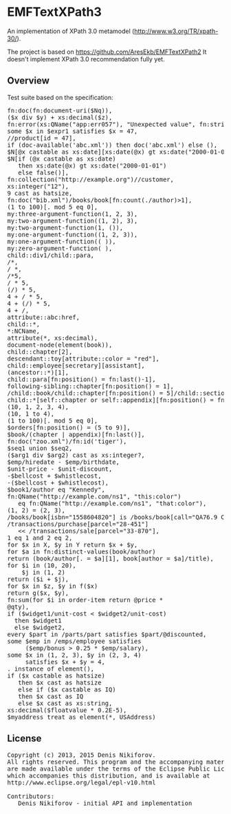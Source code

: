 EMFTextXPath3
=============

An implementation of XPath 3.0 metamodel (http://www.w3.org/TR/xpath-30/).

The project is based on https://github.com/AresEkb/EMFTextXPath2
It doesn't implement XPath 3.0 recommendation fully yet.

Overview
--------

Test suite based on the specification:

<pre>
fn:doc(fn:document-uri($Nq)),
($x div $y) + xs:decimal($z),
fn:error(xs:QName("app:err057"), "Unexpected value", fn:string($v)),
some $x in $expr1 satisfies $x = 47,
//product[id = 47],
if (doc-available('abc.xml')) then doc('abc.xml') else (),
$N[@x castable as xs:date][xs:date(@x) gt xs:date("2000-01-01")],
$N[if (@x castable as xs:date)
   then xs:date(@x) gt xs:date("2000-01-01")
   else false()],
fn:collection("http://example.org")//customer,
xs:integer("12"),
9 cast as hatsize,
fn:doc("bib.xml")/books/book[fn:count(./author)>1],
(1 to 100)[. mod 5 eq 0],
my:three-argument-function(1, 2, 3),
my:two-argument-function((1, 2), 3),
my:two-argument-function(1, ()),
my:one-argument-function((1, 2, 3)),
my:one-argument-function(( )),
my:zero-argument-function( ),
child::div1/child::para,
/*,
/ *,
/*5,
/ * 5,
(/) * 5,
4 + / * 5,
4 + (/) * 5,
4 + /,
attribute::abc:href,
child::*,
*:NCName,
attribute(*, xs:decimal),
document-node(element(book)),
child::chapter[2],
descendant::toy[attribute::color = "red"],
child::employee[secretary][assistant],
(ancestor::*)[1],
child::para[fn:position() = fn:last()-1],
following-sibling::chapter[fn:position() = 1],
/child::book/child::chapter[fn:position() = 5]/child::section[fn:position() = 2],
child::*[self::chapter or self::appendix][fn:position() = fn:last()],
(10, 1, 2, 3, 4),
(10, 1 to 4),
(1 to 100)[. mod 5 eq 0],
$orders[fn:position() = (5 to 9)],
$book/(chapter | appendix)[fn:last()],
fn:doc("zoo.xml")/fn:id('tiger'),
$seq1 union $seq2,
($arg1 div $arg2) cast as xs:integer?,
$emp/hiredate - $emp/birthdate,
$unit-price - $unit-discount,
-$bellcost + $whistlecost,
-($bellcost + $whistlecost),
$book1/author eq "Kennedy",
fn:QName("http://example.com/ns1", "this:color")
   eq fn:QName("http://example.com/ns1", "that:color"),
(1, 2) = (2, 3),
/books/book[isbn="1558604820"] is /books/book[call="QA76.9 C3845"],
/transactions/purchase[parcel="28-451"] 
   << /transactions/sale[parcel="33-870"],
1 eq 1 and 2 eq 2,
for $x in X, $y in Y return $x + $y,
for $a in fn:distinct-values(book/author)
return (book/author[. = $a][1], book[author = $a]/title),
for $i in (10, 20),
    $j in (1, 2)
return ($i + $j),
for $x in $z, $y in f($x)
return g($x, $y),
fn:sum(for $i in order-item return @price *
@qty),
if ($widget1/unit-cost < $widget2/unit-cost) 
  then $widget1
  else $widget2,
every $part in /parts/part satisfies $part/@discounted,
some $emp in /emps/employee satisfies 
     ($emp/bonus > 0.25 * $emp/salary),
some $x in (1, 2, 3), $y in (2, 3, 4) 
     satisfies $x + $y = 4,
. instance of element(),
if ($x castable as hatsize) 
   then $x cast as hatsize 
   else if ($x castable as IQ) 
   then $x cast as IQ 
   else $x cast as xs:string,
xs:decimal($floatvalue * 0.2E-5),
$myaddress treat as element(*, USAddress)
</pre>

License
-------

<pre>
Copyright (c) 2013, 2015 Denis Nikiforov.
All rights reserved. This program and the accompanying materials
are made available under the terms of the Eclipse Public License v1.0
which accompanies this distribution, and is available at
http://www.eclipse.org/legal/epl-v10.html

Contributors:
   Denis Nikiforov - initial API and implementation
</pre>
